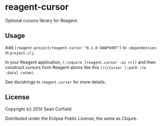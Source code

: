reagent-cursor
==============

Optional cursors library for Reagent.

Usage
-----

Add `[reagent-project/reagent-cursor "0.1.0-SNAPSHOT"]` to `:dependencies` in `project.clj`.

In your Reagent application, `(:require [reagent.cursor :as rc])` and then construct cursors from Reagent atoms like this `(rc/cursor [:path :to :data] ratom)`.

See docstrings in `reagent.cursor` for more details.

License
-------

Copyright (c) 2014 Sean Corfield

Distributed under the Eclipse Public License, the same as Clojure.
